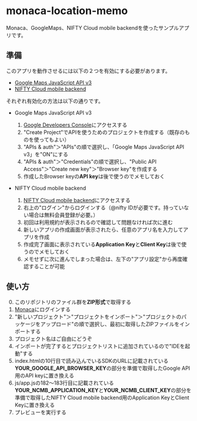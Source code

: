 monaca-location-memo
====================

Monaca、GoogleMaps、NIFTY Cloud mobile backendを使ったサンプルアプリです。


準備
--------------------

このアプリを動作させるには以下の２つを有効にする必要があります。

* [Google Maps JavaScript API v3](https://developers.google.com/maps/documentation/javascript/?hl=ja)
* [NIFTY Cloud mobile backend](http://mb.cloud.nifty.com/)

それぞれ有効化の方法は以下の通りです。

* Google Maps JavaScript API v3
    1. [Google Developers Console](https://console.developers.google.com/)にアクセスする
    2. "Create Project"でAPIを使うためのプロジェクトを作成する（既存のものを使ってもよい）
    3. "APIs & auth"＞"APIs"の順で選択し、「Google Maps JavaScript API v3」を"ON"にする
    4. "APIs & auth"＞"Credentials"の順で選択し、"Public API Access"＞"Create new key"＞"Browser key"を作成する
    5. 作成したBrowser keyの**API key**は後で使うのでメモしておく

* NIFTY Cloud mobile backend
    1. [NIFTY Cloud mobile backend](http://mb.cloud.nifty.com/)にアクセスする
    2. 右上の"ログイン"からログインする（@nifty IDが必要です。持っていない場合は無料会員登録が必要。）
    3. 初回は利用規約が表示されるので確認して問題なければ次に進む
    4. 新しいアプリの作成画面が表示されたら、任意のアプリ名を入力してアプリを作成
    5. 作成完了画面に表示されている**Application Key**と**Client Key**は後で使うのでメモしておく
    6. メモせずに次に進んでしまった場合は、左下の"アプリ設定"から再度確認することが可能



使い方
--------------------
0. このリポジトリのファイル群を**ZIP形式**で取得する
1. [Monaca](http://monaca.mobi/ja/)にログインする
2. "新しいプロジェクト"＞"プロジェクトをインポート"＞"プロジェクトのパッケージをアップロード"の順で選択し、最初に取得したZIPファイルをインポートする
3. プロジェクト名はご自由にどうぞ
4. インポートが完了するとプロジェクトリストに追加されているので"IDEを起動"する
5. index.htmlの10行目で読み込んでいるSDKのURLに記載されている**YOUR_GOOGLE_API_BROWSER_KEY**の部分を準備で取得したGoogle API用のAPI keyに置き換える
6. js/app.jsの182〜183行目に記載されている**YOUR_NCMB_APPLICATION_KEY**と**YOUR_NCMB_CLIENT_KEY**の部分を準備で取得したNIFTY Cloud mobile backend用のApplication KeyとClient Keyに置き換える
7. プレビューを実行する



